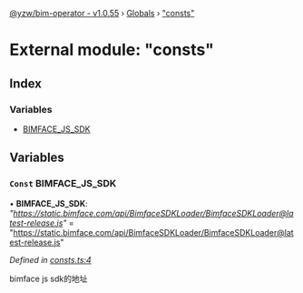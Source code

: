 [@yzw/bim-operator - v1.0.55](../README.md) › [Globals](../globals.md) › ["consts"](_consts_.md)

# External module: "consts"

## Index

### Variables

* [BIMFACE_JS_SDK](_consts_.md#const-bimface_js_sdk)

## Variables

### `Const` BIMFACE_JS_SDK

• **BIMFACE_JS_SDK**: *"https://static.bimface.com/api/BimfaceSDKLoader/BimfaceSDKLoader@latest-release.js"* = "https://static.bimface.com/api/BimfaceSDKLoader/BimfaceSDKLoader@latest-release.js"

*Defined in [consts.ts:4](https://github.com/youkaisteve/bim-operator/blob/20b4753/src/consts.ts#L4)*

bimface js sdk的地址
